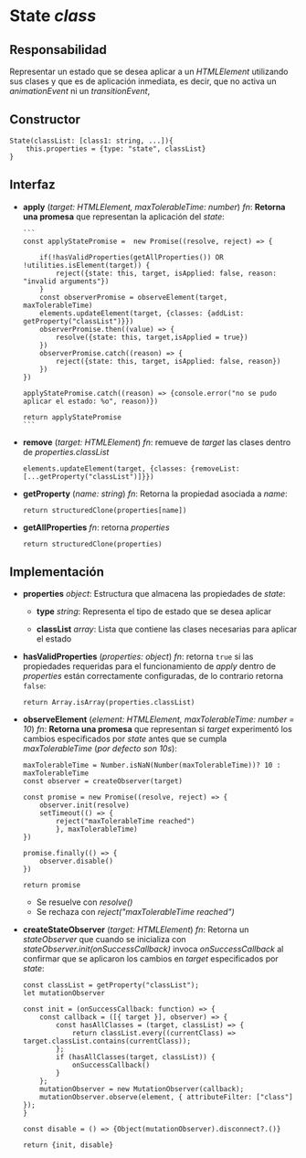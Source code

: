 # State _class_

## Responsabilidad

Representar un estado que se desea aplicar a un _HTMLElement_ utilizando sus clases y que es de aplicación inmediata, es decir, que no activa un _animationEvent_ ni un _transitionEvent_,

## Constructor

```
State(classList: [class1: string, ...]){
    this.properties = {type: "state", classList}
}
```

## Interfaz

-   **apply** (_target: HTMLElement, maxTolerableTime: number_) _fn_: **Retorna una promesa** que representan la aplicación del _state_:

        ```
        const applyStatePromise =  new Promise((resolve, reject) => {

            if(!hasValidProperties(getAllProperties()) OR !utilities.isElement(target)) {
                reject({state: this, target, isApplied: false, reason: "invalid arguments"})
            }
            const observerPromise = observeElement(target, maxTolerableTime)
            elements.updateElement(target, {classes: {addList: getProperty("classList")}})
            observerPromise.then((value) => {
                resolve({state: this, target,isApplied = true})
            })
            observerPromise.catch((reason) => {
                reject({state: this, target, isApplied: false, reason})
            })
        })

        applyStatePromise.catch((reason) => {console.error("no se pudo aplicar el estado: %o", reason)})

        return applyStatePromise
        ```

-   **remove** (_target: HTMLElement_) _fn_: remueve de _target_ las clases dentro de _properties.classList_

    ```
    elements.updateElement(target, {classes: {removeList: [...getProperty("classList")]}})
    ```

-   **getProperty** (_name: string_) _fn_: Retorna la propiedad asociada a _name_:

    ```
    return structuredClone(properties[name])
    ```

-   **getAllProperties** _fn_: retorna _properties_

    ```
    return structuredClone(properties)
    ```

## Implementación

-   **properties** _object_: Estructura que almacena las propiedades de _state_:

    -   **type** _string_: Representa el tipo de estado que se desea aplicar

    -   **classList** _array_: Lista que contiene las clases necesarias para aplicar el estado

-   **hasValidProperties** (_properties: object_) _fn_: retorna `true` si las propiedades requeridas para el funcionamiento de _apply_ dentro de _properties_ están correctamente configuradas, de lo contrario retorna `false`:

    ```
    return Array.isArray(properties.classList)
    ```

-   **observeElement** (_element: HTMLElement, maxTolerableTime: number = 10_) _fn_: **Retorna una promesa** que representan si _target_ experimentó los cambios especificados por _state_ antes que se cumpla _maxTolerableTime_ (_por defecto son 10s_):

    ```
    maxTolerableTime = Number.isNaN(Number(maxTolerableTime))? 10 : maxTolerableTime
    const observer = createObserver(target)

    const promise = new Promise((resolve, reject) => {
        observer.init(resolve)
        setTimeout(() => {
            reject("maxTolerableTime reached")
            }, maxTolerableTime)
    })

    promise.finally(() => {
        observer.disable()
    })

    return promise
    ```

    -   Se resuelve con _resolve()_
    -   Se rechaza con _reject("maxTolerableTime reached")_

-   **createStateObserver** (_target: HTMLElement_) _fn_: Retorna un _stateObserver_ que cuando se inicializa con _stateObserver.init(onSuccessCallback)_ invoca _onSuccessCallback_ al confirmar que se aplicaron los cambios en _target_ especificados por _state_:

    ```
    const classList = getProperty("classList");
    let mutationObserver

    const init = (onSuccessCallback: function) => {
        const callback = ([{ target }], observer) => {
            const hasAllClasses = (target, classList) => {
                return classList.every((currentClass) => target.classList.contains(currentClass));
            };
            if (hasAllClasses(target, classList)) {
                onSuccessCallback()
            }
        };
        mutationObserver = new MutationObserver(callback);
        mutationObserver.observe(element, { attributeFilter: ["class"] });
    }

    const disable = () => {Object(mutationObserver).disconnect?.()}

    return {init, disable}
    ```
